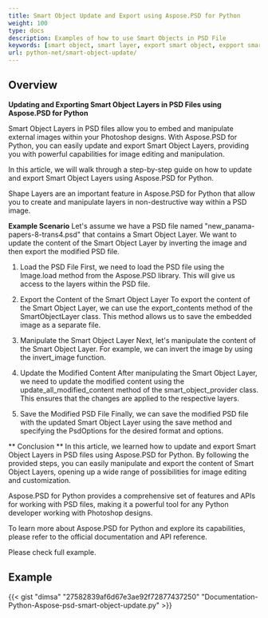 ```yaml
---
title: Smart Object Update and Export using Aspose.PSD for Python
weight: 100
type: docs
description: Examples of how to use Smart Objects in PSD File
keywords: [smart object, smart layer, export smart object, expport smart layer, update smart object, update smart layer, psd api, python, code sample]
url: python-net/smart-object-update/
---
```


## **Overview**


**Updating and Exporting Smart Object Layers in PSD Files using Aspose.PSD for Python**

Smart Object Layers in PSD files allow you to embed and manipulate external images within your Photoshop designs. With Aspose.PSD for Python, you can easily update and export Smart Object Layers, providing you with powerful capabilities for image editing and manipulation.

In this article, we will walk through a step-by-step guide on how to update and export Smart Object Layers using Aspose.PSD for Python.

Shape Layers are an important feature in Aspose.PSD for Python that allow you to create and manipulate layers in non-destructive way within a PSD image. 

**Example Scenario**
Let's assume we have a PSD file named "new_panama-papers-8-trans4.psd" that contains a Smart Object Layer. We want to update the content of the Smart Object Layer by inverting the image and then export the modified PSD file.

1. Load the PSD File
First, we need to load the PSD file using the Image.load method from the Aspose.PSD library. This will give us access to the layers within the PSD file.

2. Export the Content of the Smart Object Layer
To export the content of the Smart Object Layer, we can use the export_contents method of the SmartObjectLayer class. This method allows us to save the embedded image as a separate file.

3. Manipulate the Smart Object Layer
Next, let's manipulate the content of the Smart Object Layer. For example, we can invert the image by using the invert_image function.

4. Update the Modified Content
After manipulating the Smart Object Layer, we need to update the modified content using the update_all_modified_content method of the smart_object_provider class. This ensures that the changes are applied to the respective layers.

5. Save the Modified PSD File
Finally, we can save the modified PSD file with the updated Smart Object Layer using the save method and specifying the PsdOptions for the desired format and options.

** Conclusion **
In this article, we learned how to update and export Smart Object Layers in PSD files using Aspose.PSD for Python. By following the provided steps, you can easily manipulate and export the content of Smart Object Layers, opening up a wide range of possibilities for image editing and customization.

Aspose.PSD for Python provides a comprehensive set of features and APIs for working with PSD files, making it a powerful tool for any Python developer working with Photoshop designs.

To learn more about Aspose.PSD for Python and explore its capabilities, please refer to the official documentation and API reference.

Please check full example.

## **Example**
{{< gist "dimsa" "27582839af6d67e3ae92f72877437250" "Documentation-Python-Aspose-psd-smart-object-update.py" >}}